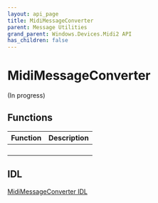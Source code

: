 ```yaml
---
layout: api_page
title: MidiMessageConverter
parent: Message Utilities
grand_parent: Windows.Devices.Midi2 API
has_children: false
---
```


# MidiMessageConverter

(In progress)

## Functions

| Function | Description |
| --------------- | ----------- |
| | |
| | |
| | |
| | |

## IDL

[MidiMessageConverter IDL](https://github.com/microsoft/MIDI/blob/main/src/api/Client/Midi2Client/MidiMessageConverter.idl)

